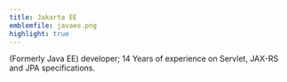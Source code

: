 ```yaml
---
title: Jakarta EE
emblemfile: javaee.png
highlight: true
---
```

(Formerly Java EE) developer; 14 Years of experience on Servlet, JAX-RS and JPA specifications.